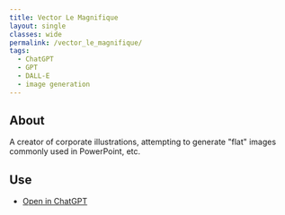 ```yaml
---
title: Vector Le Magnifique
layout: single
classes: wide
permalink: /vector_le_magnifique/
tags:
  - ChatGPT
  - GPT
  - DALL-E
  - image generation
---
```


## About

A creator of corporate illustrations, attempting to generate "flat" images
commonly used in PowerPoint, etc.

## Use

* [Open in ChatGPT](https://chat.openai.com/g/g-wagBADp7N-vector-le-magnifique)
